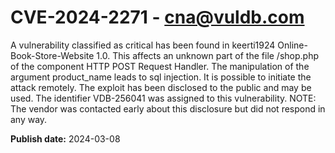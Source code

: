 # CVE-2024-2271 - cna@vuldb.com

A vulnerability classified as critical has been found in keerti1924 Online-Book-Store-Website 1.0. This affects an unknown part of the file /shop.php of the component HTTP POST Request Handler. The manipulation of the argument product_name leads to sql injection. It is possible to initiate the attack remotely. The exploit has been disclosed to the public and may be used. The identifier VDB-256041 was assigned to this vulnerability. NOTE: The vendor was contacted early about this disclosure but did not respond in any way.

**Publish date:** 2024-03-08

